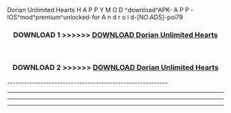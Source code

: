  Dorian Unlimited Hearts  H A P P Y M O D ^download^APK- A P P -IOS^mod^premium^unlocked-for A n d r o i d-[NO.ADS]-poi79



<div align="center">

<h3>DOWNLOAD 1 >>>>>> <a href="https://en-mod.web.app/?en= Dorian Unlimited Hearts ">DOWNLOAD Dorian Unlimited Hearts  </a></h3><br>

<h3>DOWNLOAD 2 >>>>>> <a href="https://en-mod.web.app/?en= Dorian Unlimited Hearts ">DOWNLOAD Dorian Unlimited Hearts  </a></h3>

</div>
----------------------------------------------------------

----------------------------------------------------------

----------------------------------------------------------

----------------------------------------------------------



